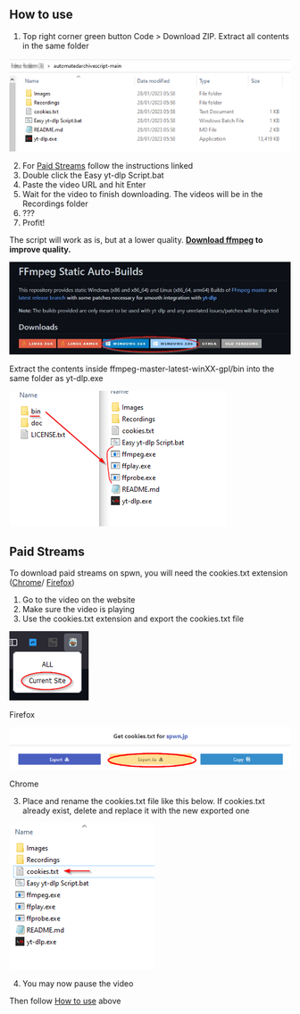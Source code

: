 ## How to use

1. Top right corner green button Code > Download ZIP. Extract all contents in the same folder

![Folder Example](Images/folderexample.png)

2. For [Paid Streams](#Paid-Streams) follow the instructions linked
2. Double click the Easy yt-dlp Script.bat
3. Paste the video URL and hit Enter
4. Wait for the video to finish downloading. The videos will be in the Recordings folder
5. ???
6. Profit!

The script will work as is, but at a lower quality. **[Download ffmpeg](https://github.com/yt-dlp/FFmpeg-Builds#ffmpeg-static-auto-builds) to improve quality.**

![Download link](Images/downloadlink.jpg)

Extract the contents inside ffmpeg-master-latest-winXX-gpl/bin into the same folder as yt-dlp.exe

![Extraction path](Images/extractionpath2.png)

## Paid Streams

To download paid streams on spwn, you will need the cookies.txt extension ([Chrome](https://chrome.google.com/webstore/detail/get-cookiestxt/bgaddhkoddajcdgocldbbfleckgcbcid)/ [Firefox](https://addons.mozilla.org/en-US/firefox/addon/cookies-txt/))

1. Go to the video on the website
2. Make sure the video is playing
3. Use the cookies.txt extension and export the cookies.txt file

![firefox cookies export](Images/firefoxcookiesexample.png)

Firefox

![chrome cookies export](Images/chromecookiesexample.png)

Chrome

3. Place and rename the cookies.txt file like this below. If cookies.txt already exist, delete and replace it with the new exported one

![cookies path](Images/cookiespath2.png)

4. You may now pause the video

Then follow [How to use](#How-to-use) above
